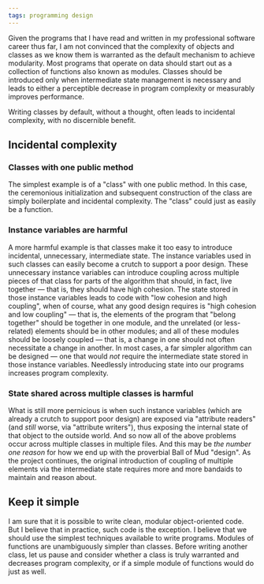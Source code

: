 ```yaml
---
tags: programming design
---
```


Given the programs that I have read and written in my professional software career thus far, I am not convinced that the complexity of objects and classes as we know them is warranted as the default mechanism to achieve modularity. Most programs that operate on data should start out as a collection of functions also known as modules. Classes should be introduced only when intermediate state management is necessary and leads to either a perceptible decrease in program complexity or measurably improves performance.

Writing classes by default, without a thought, often leads to incidental complexity, with no discernible benefit.

## Incidental complexity

### Classes with one public method

The simplest example is of a "class" with one public method. In this case, the ceremonious initialization and subsequent construction of the class are simply boilerplate and incidental complexity. The "class" could just as easily be a function.

### Instance variables are harmful

A more harmful example is that classes make it too easy to introduce incidental, unnecessary, intermediate state. The instance variables used in such classes can easily become a crutch to support a poor design. These unnecessary instance variables can introduce coupling across multiple pieces of that class for parts of the algorithm that should, in fact, live together — that is, they should have high cohesion. The state stored in those instance variables leads to code with "low cohesion and high coupling", when of course, what any good design requires is "high cohesion and low coupling" — that is, the elements of the program that "belong together" should be together in one module, and the unrelated (or less-related) elements should be in other modules; and all of these modules should be loosely coupled — that is, a change in one should not often necessitate a change in another. In most cases, a far simpler algorithm can be designed — one that would _not_ require the intermediate state stored in those instance variables. Needlessly introducing state into our programs increases program complexity.

### State shared across multiple classes is harmful

What is still more pernicious is when such instance variables (which are already a crutch to support poor design) are exposed via "attribute readers" (and _still_ worse, via "attribute writers"), thus exposing the internal state of that object to the outside world. And so now all of the above problems occur across multiple classes in multiple files. And this may be _the number one reason_ for how we end up with the proverbial Ball of Mud "design". As the project continues, the original introduction of coupling of multiple elements via the intermediate state requires more and more bandaids to maintain and reason about.

## Keep it simple

I am sure that it is possible to write clean, modular object-oriented code. But I believe that in practice, such code is the exception. I believe that we should use the simplest techniques available to write programs. Modules of functions are unambiguously simpler than classes. Before writing another class, let us pause and consider whether a class is truly warranted and decreases program complexity, or if a simple module of functions would do just as well.
